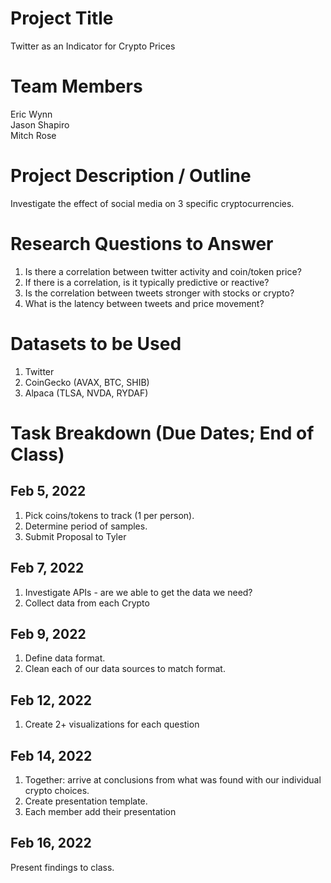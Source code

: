 # Project Title

Twitter as an Indicator for Crypto Prices

# Team Members

Eric Wynn  
Jason Shapiro  
Mitch Rose   

# Project Description / Outline

Investigate the effect of social media on 3 specific cryptocurrencies.

# Research Questions to Answer

1. Is there a correlation between twitter activity and coin/token price?
1. If there is a correlation, is it typically predictive or reactive?
1. Is the correlation between tweets stronger with stocks or crypto?
1. What is the latency between tweets and price movement?

# Datasets to be Used

1. Twitter
1. CoinGecko (AVAX, BTC, SHIB)
1. Alpaca (TLSA, NVDA, RYDAF)

# Task Breakdown (Due Dates; End of Class)

## Feb 5, 2022

1. Pick coins/tokens to track (1 per person).
1. Determine period of samples.
1. Submit Proposal to Tyler

## Feb 7, 2022

1. Investigate APIs - are we able to get the data we need?
1. Collect data from each Crypto

## Feb 9, 2022

1. Define data format.
1. Clean each of our data sources to match format.

## Feb 12, 2022

1. Create 2+ visualizations for each question

## Feb 14, 2022

1. Together: arrive at conclusions from what was found with our individual crypto choices.
1. Create presentation template.
1. Each member add their presentation

## Feb 16, 2022

Present findings to class.

